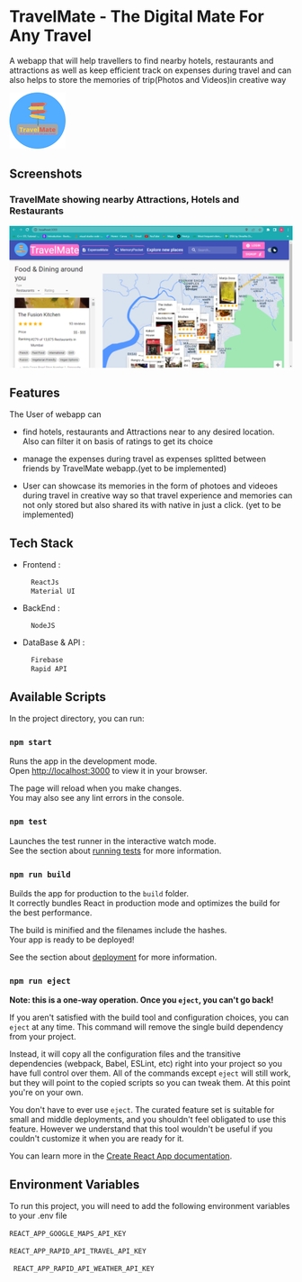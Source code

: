
# TravelMate - The Digital Mate For Any Travel
A webapp that will help travellers to find nearby hotels, restaurants and attractions as well as keep efficient track on expenses during travel and can also helps to store the memories of trip(Photos and Videos)in creative way

![logo](https://github.com/amey5111/TravelMate/blob/master/ReadmiPhotoes/logo%20for%20Readmi.png?raw=true)


## Screenshots
### TravelMate showing nearby Attractions, Hotels and Restaurants

![App Screenshot](https://github.com/amey5111/TravelMate/blob/master/ReadmiPhotoes/Screenshot1.png?raw=true)

## Features
The User of webapp can 

-  find hotels, restaurants and Attractions near to any desired location.
   Also can filter it on basis of ratings to get its choice

-  manage the expenses during travel as expenses splitted between friends by TravelMate webapp.(yet to be implemented)

-  User can showcase its memories in the form of photoes and videoes during travel in creative way so that travel experience and memories can not only stored but also shared its with native in just a click. (yet to be implemented)
## Tech Stack
- Frontend :

        ReactJs 
        Material UI 

- BackEnd :

        NodeJS

- DataBase & API :

        Firebase 
        Rapid API
## Available Scripts

In the project directory, you can run:

### `npm start`

Runs the app in the development mode.\
Open [http://localhost:3000](http://localhost:3000) to view it in your browser.

The page will reload when you make changes.\
You may also see any lint errors in the console.

### `npm test`

Launches the test runner in the interactive watch mode.\
See the section about [running tests](https://facebook.github.io/create-react-app/docs/running-tests) for more information.

### `npm run build`

Builds the app for production to the `build` folder.\
It correctly bundles React in production mode and optimizes the build for the best performance.

The build is minified and the filenames include the hashes.\
Your app is ready to be deployed!

See the section about [deployment](https://facebook.github.io/create-react-app/docs/deployment) for more information.

### `npm run eject`

**Note: this is a one-way operation. Once you `eject`, you can't go back!**

If you aren't satisfied with the build tool and configuration choices, you can `eject` at any time. This command will remove the single build dependency from your project.

Instead, it will copy all the configuration files and the transitive dependencies (webpack, Babel, ESLint, etc) right into your project so you have full control over them. All of the commands except `eject` will still work, but they will point to the copied scripts so you can tweak them. At this point you're on your own.

You don't have to ever use `eject`. The curated feature set is suitable for small and middle deployments, and you shouldn't feel obligated to use this feature. However we understand that this tool wouldn't be useful if you couldn't customize it when you are ready for it.

You can learn more in the [Create React App documentation](https://facebook.github.io/create-react-app/docs/getting-started).


## Environment Variables

To run this project, you will need to add the following environment variables to your .env file

`REACT_APP_GOOGLE_MAPS_API_KEY`

`REACT_APP_RAPID_API_TRAVEL_API_KEY`

` REACT_APP_RAPID_API_WEATHER_API_KEY`

